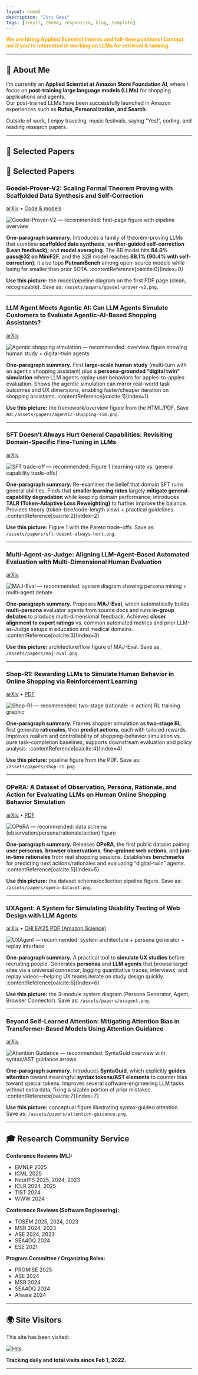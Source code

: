 ```yaml
---
layout: home2
description: "Jiri Gesi"
tags: [Jekyll, theme, responsive, blog, template]
---
```


<span style="color: orange; font-weight: bold;">
We are hiring Applied Scientist Interns and full-time positions!  
Contact me if you're interested in working on LLMs for retrieval & ranking.
</span>

---

## 👋 About Me  

I’m currently an **Applied Scientist at Amazon Store Foundation AI**, where I focus on **post-training large language models (LLMs)** for shopping applications and agents.  
Our post-trained LLMs have been successfully launched in Amazon experiences such as **Rufus, Personalization, and Search**.  

Outside of work, I enjoy traveling, music festivals, saying “Yes!”, coding, and reading research papers.  

---

## 📑 Selected Papers  

## 📑 Selected Papers

### Goedel-Prover-V2: Scaling Formal Theorem Proving with Scaffolded Data Synthesis and Self-Correction
[arXiv](https://arxiv.org/abs/2508.03613) • [Code & models](https://github.com/Goedel-LM/Goedel-Prover-V2)

![Goedel-Prover-V2 — recommended: first-page figure with pipeline overview](/assets/papers/goedel-prover-v2.png)

**One-paragraph summary.** Introduces a family of theorem-proving LLMs that combine **scaffolded data synthesis**, **verifier-guided self-correction (Lean feedback)**, and **model averaging**. The 8B model hits **84.6% pass@32 on MiniF2F**, and the 32B model reaches **88.1% (90.4% with self-correction)**; it also tops **PutnamBench** among open-source models while being far smaller than prior SOTA. :contentReference[oaicite:0]{index=0}

**Use this picture:** the model/pipeline diagram on the first PDF page (clean, recognizable). Save as: `/assets/papers/goedel-prover-v2.png`.

---

### LLM Agent Meets Agentic AI: Can LLM Agents Simulate Customers to Evaluate Agentic-AI-Based Shopping Assistants?
[arXiv](https://arxiv.org/abs/2509.21501)

![Agentic shopping simulation — recommended: overview figure showing human study + digital-twin agents](/assets/papers/agentic-shopping-sim.png)

**One-paragraph summary.** First **large-scale human study** (multi-turn with an agentic shopping assistant) plus a **persona-grounded “digital twin” simulation** where LLM agents replay user behaviors for apples-to-apples evaluation. Shows the agentic simulation can mirror real-world task outcomes and UX dimensions, enabling faster/cheaper iteration on shopping assistants. :contentReference[oaicite:1]{index=1}

**Use this picture:** the framework/overview figure from the HTML/PDF. Save as: `/assets/papers/agentic-shopping-sim.png`.

---

### SFT Doesn’t Always Hurt General Capabilities: Revisiting Domain-Specific Fine-Tuning in LLMs
[arXiv](https://arxiv.org/abs/2509.20758)

![SFT trade-off — recommended: Figure 1 (learning-rate vs. general capability trade-offs)](/assets/papers/sft-doesnt-always-hurt.png)

**One-paragraph summary.** Re-examines the belief that domain SFT ruins general abilities. Finds that **smaller learning rates** largely **mitigate general-capability degradation** while keeping domain performance; introduces **TALR (Token-Adaptive Loss Reweighting)** to further improve the balance. Provides theory (token-tree/code-length view) + practical guidelines. :contentReference[oaicite:2]{index=2}

**Use this picture:** Figure 1 with the Pareto trade-offs. Save as: `/assets/papers/sft-doesnt-always-hurt.png`.

---

### Multi-Agent-as-Judge: Aligning LLM-Agent-Based Automated Evaluation with Multi-Dimensional Human Evaluation
[arXiv](https://arxiv.org/abs/2507.21028)

![MAJ-Eval — recommended: system diagram showing persona mining + multi-agent debate](/assets/papers/maj-eval.png)

**One-paragraph summary.** Proposes **MAJ-Eval**, which automatically builds **multi-persona** evaluator agents from source docs and runs **in-group debates** to produce multi-dimensional feedback. Achieves **closer alignment to expert ratings** vs. common automated metrics and prior LLM-as-Judge setups in education and medical domains. :contentReference[oaicite:3]{index=3}

**Use this picture:** architecture/flow figure of MAJ-Eval. Save as: `/assets/papers/maj-eval.png`.

---

### Shop-R1: Rewarding LLMs to Simulate Human Behavior in Online Shopping via Reinforcement Learning
[arXiv](https://arxiv.org/abs/2507.17842) • [PDF](https://arxiv.org/pdf/2507.17842)

![Shop-R1 — recommended: two-stage (rationale → action) RL training graphic](/assets/papers/shop-r1.png)

**One-paragraph summary.** Frames shopper simulation as **two-stage RL**: first generate **rationales**, then **predict actions**, each with tailored rewards. Improves realism and controllability of shopping-behavior simulation vs. pure task-completion baselines; supports downstream evaluation and policy analysis. :contentReference[oaicite:4]{index=4}

**Use this picture:** pipeline figure from the PDF. Save as: `/assets/papers/shop-r1.png`.

---

### OPeRA: A Dataset of Observation, Persona, Rationale, and Action for Evaluating LLMs on Human Online Shopping Behavior Simulation
[arXiv](https://arxiv.org/abs/2506.05606) • [PDF](https://arxiv.org/pdf/2506.05606)

![OPeRA — recommended: data schema (observation/persona/rationale/action) figure](/assets/papers/opera-dataset.png)

**One-paragraph summary.** Releases **OPeRA**, the first public dataset pairing **user personas**, **browser observations**, **fine-grained web actions**, and **just-in-time rationales** from real shopping sessions. Establishes **benchmarks** for predicting next actions/rationales and evaluating “digital-twin” agents. :contentReference[oaicite:5]{index=5}

**Use this picture:** the dataset schema/collection pipeline figure. Save as: `/assets/papers/opera-dataset.png`.

---

### UXAgent: A System for Simulating Usability Testing of Web Design with LLM Agents
[arXiv](https://arxiv.org/abs/2504.09407) • [CHI EA’25 PDF (Amazon Science)](https://assets.amazon.science/ce/a8/3e0f868d478cac3d07b9ee8c2804/uxagent-an-llm-agent-based-usability-testing-framework-for-web-design.pdf)

![UXAgent — recommended: system architecture + persona generator + replay interface](/assets/papers/uxagent.png)

**One-paragraph summary.** A practical tool to **simulate UX studies** before recruiting people. Generates **personas** and **LLM agents** that browse target sites via a universal connector, logging quantitative traces, interviews, and replay videos—helping UX teams iterate on study design quickly. :contentReference[oaicite:6]{index=6}

**Use this picture:** the 3-module system diagram (Persona Generator, Agent, Browser Connector). Save as: `/assets/papers/uxagent.png`.

---

### Beyond Self-Learned Attention: Mitigating Attention Bias in Transformer-Based Models Using Attention Guidance
[arXiv](https://arxiv.org/abs/2402.16790)

![Attention Guidance — recommended: SyntaGuid overview with syntax/AST guidance arrows](/assets/papers/attention-guidance.png)

**One-paragraph summary.** Introduces **SyntaGuid**, which explicitly **guides attention** toward meaningful **syntax tokens/AST elements** to counter bias toward special tokens. Improves several software-engineering LLM tasks without extra data, fixing a sizable portion of prior mistakes. :contentReference[oaicite:7]{index=7}

**Use this picture:** conceptual figure illustrating syntax-guided attention. Save as: `/assets/papers/attention-guidance.png`.


---

## 🎓 Research Community Service  

**Conference Reviews (ML):**  
- EMNLP 2025  
- ICML 2025  
- NeurIPS 2025, 2024, 2023  
- ICLR 2024, 2025  
- TIST 2024  
- WWW 2024  

**Conference Reviews (Software Engineering):**  
- TOSEM 2025, 2024, 2023  
- MSR 2024, 2023  
- ASE 2024, 2023  
- SEA4DQ 2024  
- ESE 2021  

**Program Committee / Organizing Roles:**  
- PROMISE 2025  
- ASE 2024  
- MSR 2024  
- SEA4DQ 2024  
- AIware 2024  

---

## 🌍 Site Visitors  

This site has been visited:  

[![Hits](https://hits.seeyoufarm.com/api/count/incr/badge.svg?url=https%3A%2F%2Fjirigesi.github.io&count_bg=%2379C83D&title_bg=%23555555&icon=&icon_color=%23E7E7E7&title=Visitors&edge_flat=false)](https://hits.seeyoufarm.com)  

**Tracking daily and total visits since Feb 1, 2022.**

---
